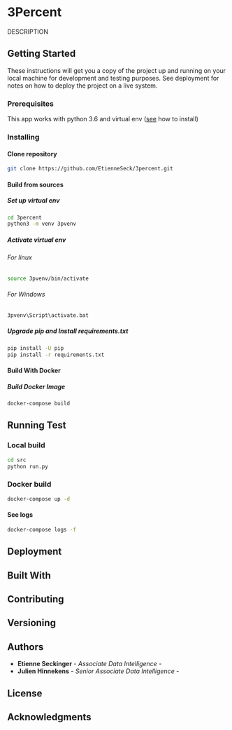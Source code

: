 # 3Percent

DESCRIPTION

## Getting Started

These instructions will get you a copy of the project up and running on your local machine for development and testing purposes. See deployment for notes on how to deploy the project on a live system.

### Prerequisites

This app works with python 3.6 and virtual env ([see](http://www.dropwizard.io/1.0.2/docs/) how to install)

### Installing

#### Clone repository

```bash
git clone https://github.com/EtienneSeck/3percent.git
```

#### Build from sources

##### Set up virtual env

```bash
cd 3percent
python3 -m venv 3pvenv
```

##### Activate virtual env

###### For linux

```bash
source 3pvenv/bin/activate
```

###### For Windows

```cmd
3pvenv\Script\activate.bat
```

##### Upgrade pip and Install requirements.txt

```cmd
pip install -U pip
pip install -r requirements.txt
```

#### Build With Docker

##### Build Docker Image

```bash
docker-compose build
```

## Running Test

### Local build

```bash
cd src
python run.py
```

### Docker build

```bash
docker-compose up -d
```

#### See logs

```bash
docker-compose logs -f
```

## Deployment

## Built With

## Contributing

## Versioning

## Authors

* **Etienne Seckinger** - *Associate Data Intelligence* -
* **Julien Hinnekens** - *Senior Associate Data Intelligence* -

## License

## Acknowledgments
